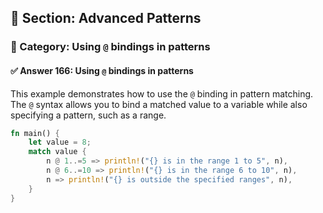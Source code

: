 ## 📘 Section: Advanced Patterns  
### 🔹 Category: Using `@` bindings in patterns  
#### ✅ Answer 166: Using `@` bindings in patterns

This example demonstrates how to use the `@` binding in pattern matching. The `@` syntax allows you to bind a matched value to a variable while also specifying a pattern, such as a range.

```rust
fn main() {
    let value = 8;
    match value {
        n @ 1..=5 => println!("{} is in the range 1 to 5", n),
        n @ 6..=10 => println!("{} is in the range 6 to 10", n),
        n => println!("{} is outside the specified ranges", n),
    }
}
```

